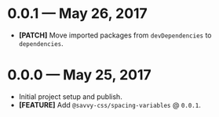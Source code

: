 # 0.0.1 &mdash; May 26, 2017

- **[PATCH]** Move imported packages from `devDependencies` to `dependencies`.


# 0.0.0 &mdash; May 25, 2017

- Initial project setup and publish.
- **[FEATURE]** Add `@savvy-css/spacing-variables` @ `0.0.1`.